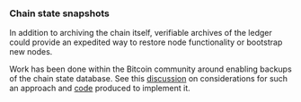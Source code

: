 


### Chain state snapshots

In addition to archiving the chain itself, verifiable archives of the ledger could provide an expedited way to restore node functionality or bootstrap new nodes.

Work has been done within the Bitcoin community around enabling backups of the chain state database. See this [discussion](https://github.com/bitcoin/bitcoin/issues/8037) on considerations for such an approach and [code](https://github.com/bitcoin/bitcoin/pull/15606) produced to implement it.
